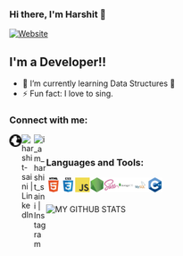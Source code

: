 ### Hi there, I'm Harshit 👋

[![Website](https://img.shields.io/website?label=harshitsaini.com&style=for-the-badge&url=https://harshitsaini.com)](https://harshitsaini.com)


## I'm a Developer!!

- 🌱 I’m currently learning Data Structures 🤣
- ⚡ Fun fact: I love to sing.

### Connect with me:

[<img align="left" alt="harshitsaini.com" width="22px" src="https://raw.githubusercontent.com/iconic/open-iconic/master/svg/globe.svg" />][website]
[<img align="left" alt="harshit-saini | LinkedIn" width="22px" src="https://cdn.jsdelivr.net/npm/simple-icons@v3/icons/linkedin.svg" />][linkedin]
[<img align="left" alt="i_am_harshit_saini | Instagram" width="22px" src="https://cdn.jsdelivr.net/npm/simple-icons@v3/icons/instagram.svg" />][instagram]

<br />

### Languages and Tools:

<img align="left" alt="Visual Studio Code" width="26px" src="https://raw.githubusercontent.com/github/explore/80688e429a7d4ef2fca1e82350fe8e3517d3494d/topics/html/html.png" />
<img align="left" alt="Visual Studio Code" width="26px" src="https://raw.githubusercontent.com/github/explore/80688e429a7d4ef2fca1e82350fe8e3517d3494d/topics/css/css.png" />
<img align="left" alt="Visual Studio Code" width="26px" src="https://raw.githubusercontent.com/github/explore/80688e429a7d4ef2fca1e82350fe8e3517d3494d/topics/javascript/javascript.png" />
<img align="left" alt="Visual Studio Code" width="26px" src="https://raw.githubusercontent.com/github/explore/80688e429a7d4ef2fca1e82350fe8e3517d3494d/topics/nodejs/nodejs.png" />
<img align="left" alt="Visual Studio Code" width="26px" src="https://raw.githubusercontent.com/github/explore/80688e429a7d4ef2fca1e82350fe8e3517d3494d/topics/sass/sass.png" />
<img align="left" alt="Visual Studio Code" width="26px" src="https://raw.githubusercontent.com/github/explore/80688e429a7d4ef2fca1e82350fe8e3517d3494d/topics/mongodb/mongodb.png" />
<img align="left" alt="Visual Studio Code" width="26px" src="https://raw.githubusercontent.com/github/explore/80688e429a7d4ef2fca1e82350fe8e3517d3494d/topics/mysql/mysql.png" />
<img align="left" alt="Visual Studio Code" width="26px" src="https://raw.githubusercontent.com/github/explore/80688e429a7d4ef2fca1e82350fe8e3517d3494d/topics/cpp/cpp.png" />


<br />
<br />

![MY GITHUB STATS](https://github-readme-stats.vercel.app/api?username=harshit-saini&show_icons=true&count_private=true)


[website]: https://harshitsaini.com
[instagram]: https://instagram.com/i_am_harshit_saini
[linkedin]: www.linkedin.com/in/its-harshit-saini



